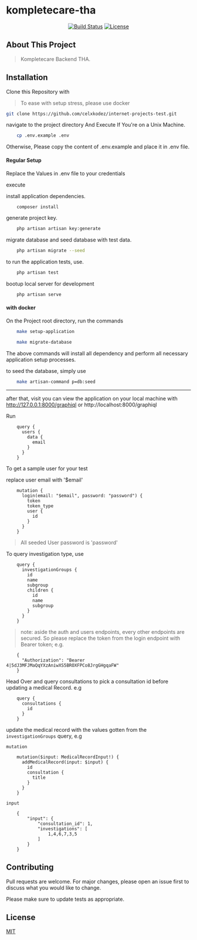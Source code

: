 # kompletecare-tha

<p align="center">
<a href="https://github.com/laravel/framework/actions"><img src="https://github.com/laravel/framework/workflows/tests/badge.svg" alt="Build Status"></a>
<a href="https://packagist.org/packages/laravel/framework"><img src="https://img.shields.io/packagist/l/laravel/framework" alt="License"></a>
</p>

## About This Project

> Kompletecare Backend THA.


## Installation
<p>Clone this Repository with</p>

> To ease with setup stress, please use docker

```bash
git clone https://github.com/celxkodez/internet-projects-test.git 
```
navigate to the project directory And Execute If You're on a
Unix Machine.

```bash
    cp .env.example .env
```

Otherwise, Please copy the content of .env.example and place it in .env 
file.

#### Regular Setup

Replace the Values in .env file to your credentials

execute 

install application dependencies.
```bash
    composer install
```
generate project key.
```bash
    php artisan artisan key:generate
```
migrate database and seed database with test data.
```bash
    php artisan migrate --seed
```
to run the application tests, use.
```bash
    php artisan test
```
bootup local server for development
```bash
    php artisan serve
```

#### with docker
<p>On the Project root directory, run the commands</p>

```bash
    make setup-application
```
```bash
    make migrate-database
```
The above commands will install all dependency and perform all necessary
application setup processes.

to seed the database, simply use
```bash
    make artisan-command p=db:seed
```
<hr>


after that, visit you can view the application on your local machine
with http://127.0.0.1:8000/graphiql or http://localhost:8000/graphiql

Run 
```angular2html
    query {
      users {
        data {
          email
        }
      }
    }
```
To get a sample user for your test

replace user email with '$email'
```angular2html
    mutation {
      login(email: "$email", password: "password") {
        token
        token_type
        user {
          id
        }
      }
    }
```
> All seeded User password is 'password'

To query investigation type, use

```angular2html
    query {
      investigationGroups {
        id
        name
        subgroup 
        children {
          id
          name
          subgroup
        }
      }
    }
```
> note: aside the auth and users endpoints, every other endpoints
> are secured.
> So please replace the token from the login endpoint with Bearer
> token; e.g.

```angular2html
    {
      "Authorization": "Bearer 4|5dJ3MFJMaQqYXzAniwXS5BROXFPCo8JrgGHgqaFW"
    }
```

Head Over and query consultations to pick a consultation id before updating a medical
Record. e.g

```angular2html
    query {
      consultations {
        id
      }
    }
```

update the medical record with the values gotten from the
`investigationGroups` query, e.g

`mutation`

```angular2html
    mutation($input: MedicalRecordInput!) {
      addMedicalRecord(input: $input) {
        id
        consultation {
          title
        }
      }
    }
```
`input`

```angular2html
    {
        "input": {
            "consultation_id": 1,
            "investigations": [
                1,4,6,7,3,5
            ]
        }
    }
```

## Contributing

Pull requests are welcome. For major changes, please open an issue first
to discuss what you would like to change.

Please make sure to update tests as appropriate.

## License

[MIT](https://choosealicense.com/licenses/mit/)
